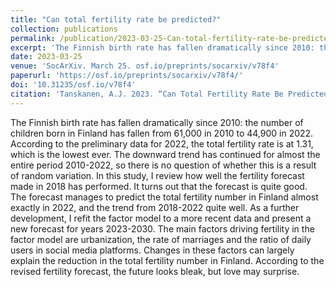 ```yaml
---
title: "Can total fertility rate be predicted?"
collection: publications
permalink: /publication/2023-03-25-Can-total-fertility-rate-be-predicted
excerpt: 'The Finnish birth rate has fallen dramatically since 2010: the number of children born in Finland has fallen from 61,000 in 2010 to 44,900 in 2022. According to the preliminary data for 2022, the total fertility rate is at 1.31, which is the lowest ever. The downward trend has continued for almost the entire period 2010-2022, so there is no question of whether this is a result of random variation. In this study, I review how well the fertility forecast made in 2018 has performed. It turns out that the forecast is quite good. The forecast manages to predict the total fertility number in Finland almost exactly in 2022, and the trend from 2018-2022 quite well. As a further development, I refit the factor model to a more recent data and present a new forecast for years 2023-2030. The main factors driving fertility in the factor model are urbanization, the rate of marriages and the ratio of daily users in social media platforms. Changes in these factors can largely explain the reduction in the total fertility number in Finland. According to the revised fertility forecast, the future looks bleak, but love may surprise.'
date: 2023-03-25
venue: 'SocArXiv. March 25. osf.io/preprints/socarxiv/v78f4'
paperurl: 'https://osf.io/preprints/socarxiv/v78f4/'
doi: '10.31235/osf.io/v78f4'
citation: 'Tanskanen, A.J. 2023. “Can Total Fertility Rate Be Predicted?.” SocArXiv. March 25. osf.io/preprints/socarxiv/v78f4'
---
```

The Finnish birth rate has fallen dramatically since 2010: the number of children born in Finland has fallen from 61,000 in 2010 to 44,900 in 2022. According to the preliminary data for 2022, the total fertility rate is at 1.31, which is the lowest ever. The downward trend has continued for almost the entire period 2010-2022, so there is no question of whether this is a result of random variation. In this study, I review how well the fertility forecast made in 2018 has performed. It turns out that the forecast is quite good. The forecast manages to predict the total fertility number in Finland almost exactly in 2022, and the trend from 2018-2022 quite well. As a further development, I refit the factor model to a more recent data and present a new forecast for years 2023-2030. The main factors driving fertility in the factor model are urbanization, the rate of marriages and the ratio of daily users in social media platforms. Changes in these factors can largely explain the reduction in the total fertility number in Finland. According to the revised fertility forecast, the future looks bleak, but love may surprise.
